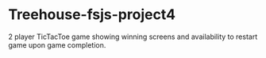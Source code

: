 # Treehouse-fsjs-project4
2 player TicTacToe game showing winning screens and availability to restart game upon game completion.
